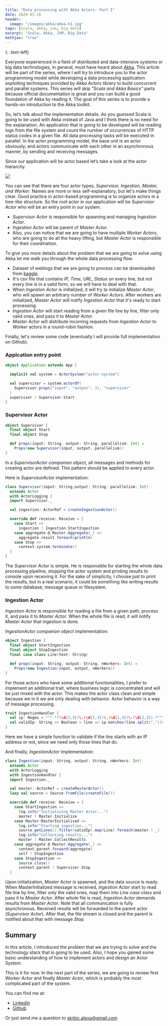 ```yaml
---
title: "Data processing with Akka Actors: Part I"
date: 2020-03-16
header:
  image: "/images/akka/akka-h1.jpg"
tags: [scala, akka, jvm, big data]
excerpt: "Scala, Akka, JVM, Big Data"
mathjax: "true"
---
```


{: .text-left}

Everyone experienced in a field of distributed and data-intensive systems or big data technologies,
in general, must have heard about [Akka](https://akka.io/).
This article will be part of the series, where I will try to introduce you to the actor programming model while developing a data processing application exploiting techniques provided by *Akka Actors library* to build concurrent and parallel systems. This series will skip *"Scala and Akka Basics"* parts because official documentation is great and you can build a good foundation of Akka by reading it.  The goal of this series is to provide a hands-on introduction to the Akka toolkit.

So, let’s talk about the implementation details. As you guessed Scala is going to be used with Akka instead of Java and I think there is no need for the explanation.
An application that is going to be developed will be reading logs from the file system and count the number of occurrences of HTTP status codes in a given file. All data processing tasks will be executed in parallel.
In the actor programming model, the base unit is an actor obviously, and actors communicate with each other in an asynchronous manner, by sending and receiving messages.

Since our application will be actor based let’s take a look at the actor hierarchy.

<img src="{{ site.url }}{{ site.baseurl }}/images/akka/actor-hierarchy.jpg">

You can see that there are four actor types, *Supervisor, Ingestion, Master, and Worker*. Names are more or less self-explanatory, but let's make things clear. Good practice in actor-based programming is to organize actors in a tree-like structure. So the root actor in our application will be
*Supervisor Actor* who will be an entry point in our system. 

* *Supervisor Actor* is responsible for spawning and managing *Ingestion Actor*. 
* *Ingestion Actor*  will be parent of *Master Actor*. 
* Also, you can notice that we are going to have multiple *Worker Actors*, who are going to do all the heavy lifting, but *Master Actor* is responsible for their coordination.

To give you more details about the problem that we are going to solve using Akka let me walk you through the whole data processing flow.
* Dataset of weblogs that we are going to process can be downloaded from [kaggle](https://www.kaggle.com/shawon10/web-log-dataset).
* It's csv file that contains *IP, Time, URL, Status* on every line, but not every line is in a valid form, so we will have to deal with that.
* When *Ingestion Actor* is initialized, it will try to initialize *Master Actor*, who will spawn an arbitrary number of *Worker Actors*. After workers are initialized, *Master Actor* will notify *Ingestion Actor* that it's ready to start processing.
* *Ingestion Actor* will start reading from a given file line by line, filter only valid ones, and pass it to *Master Actor*.
* *Master Actor* will distribute incoming requests from *Ingestion Actor* to *Worker* actors in a round-robin fashion. 

Finally, let's review some code (eventually I will provide full implementation on Github).

### Applcation entry point

```scala
object Application extends App {

  implicit val system = ActorSystem("actor-system")

  val supervisor = system.actorOf(
    Supervisor.props("input", "output", 3), "supervisor"
  )
  supervisor ! Supervisor.Start
}
```

### Supervisor Actor

```scala
object Supervisor {
  final object Start
  final object Stop

  def props(input: String, output: String, parallelism: Int) =
    Props(new Supervisor(input, output, parallelism))
}
```

In a *SupervisorActor companion object*, all messages and methods for creating actor are defined. This pattern should be applied to every actor.

Here is *SupervisorActor* implementation:
```scala
class Supervisor(input: String,output: String, parallelism: Int)
  extends Actor
  with ActorLogging {
  import Supervisor._

  val ingestion: ActorRef = createIngestionActor()

  override def receive: Receive = {
    case Start =>
      ingestion ! Ingestion.StartIngestion
    case aggregate @ Master.Aggregate(_) =>
      aggregate.result.foreach(println)
    case Stop =>
      context.system.terminate()
  }
}
```
The *Supervisor Actor* is simple. He is responsible for starting the whole data processing pipeline, stopping the actor system and printing results to console upon receiving it. For the sake of simplicity, I choose just to print the results, but in a real scenario, it could be something like writing results to some database, message queue or filesystem.

### Ingestion Actor

*Ingestion Actor* is responsible for reading a file from a given path, process it, and pass it to *Master Actor*. When the whole file is read, it will notify *Master Actor* that ingestion is done.

*IngestionActor companion object* implementation:
```scala
object Ingestion {
  final object StartIngestion
  final object StopIngestion
  final case class Line(text: String)

  def props(input: String, output: String, nWorkers: Int) =
    Props(new Ingestion(input, output, nWorkers))
}
```
For those actors who have some additional functionalities, I prefer to implement an additional trait, where business logic is concentrated and will be just mixed with the actor. This makes the actor class clean and simple because we in it we are only dealing with behavior. Actor behavior is a way of message processing.
```scala
trait IngestionHandler {
  val ip: Regex = """.*?(\d{1,3})\.(\d{1,3})\.(\d{1,3})\.(\d{1,3}).*""".r
  val validIp: String => Boolean = line => ip.matches(line.split(",")(0))
}
```
Here we have a simple function to validate if the line starts with an IP address or not, since we need only those lines that do.

And finally, *IngestionActor* implementation:

```scala
class Ingestion(input: String, output: String, nWorkers: Int)
  extends Actor 
  with ActorLogging
  with IngestionHandler {
  import Ingestion._

  val master: ActorRef = createMasterActor()
  lazy val source = Source.fromFile(createFile())

  override def receive: Receive = {
    case StartIngestion =>
      log.info("Initializing Master Actor...")
      master ! Master.Initialize
    case Master.MasterInitialized =>
      log.info("Starting ingestion...")
      source.getLines().filter(validIp).map(Line).foreach(master ! _)
      log.info("Collecting results...")
      master ! Master.CollectResults
    case aggregate @ Master.Aggregate(_) =>
      context.parent.forward(aggregate)
      self ! StopIngestion
    case StopIngestion =>
      source.close()
      context.parent ! Supervisor.Stop
  }
```

Upon initialization, *Master Actor* is spawned, and the data source is ready. When MasterInitialized message is received, *Ingestion Actor* start to read file line by line, filter only the valid ones, map them into *Line case class* and pass it to *Master Actor*. After whole file is read,
*Ingestion Actor* demands results from  *Master Actor*. Note that all communication is fully asynchronous. Received results will be forwarded to the parent actor (*Supervisor Actor*). After that, the file stream is closed and the parent is notified about that with message *Stop*.

## Summary

In this article, I introduced the problem that we are trying to solve and the technology stack that is going to be used. Also, I hope you gained some basic understanding of how to implement actors and design an Actor System.

This is it for now. In the next part of the series, we are going to review first *Worker Actor* and finally *Master Actor*, which is probably the most complicated part of the system.

You can find me at:
* [Linkedin](https://www.linkedin.com/in/aleksandar-skrbic/)
* [Github](https://github.com/aleksandarskrbic)

Or just send me a question to [skrbic.alexa@gmail.com]()
